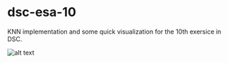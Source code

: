 # dsc-esa-10

KNN implementation and some quick visualization for the 10th exersice in DSC.

![alt text](dsc-esa-10/screenshot.png )

